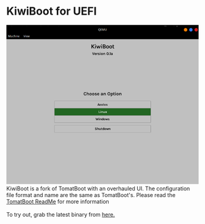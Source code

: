 # KiwiBoot for UEFI

![The KiwiBoot boot menu](https://github.com/chocabloc/KiwiBoot/blob/master/screenshots/bootmenu.png) \
KiwiBoot is a fork of TomatBoot with an overhauled UI. The configuration file format and name are the same as TomatBoot's. Please read the [TomatBoot ReadMe](https://github.com/TomatOrg/TomatBoot/blob/master/README.md) for more information \
 \
To try out, grab the latest binary from [here.](https://github.com/chocabloc/KiwiBoot/actions)
